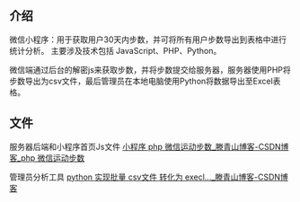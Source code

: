 ## 介绍
微信小程序：用于获取用户30天内步数，并可将所有用户步数导出到表格中进行统计分析。
主要涉及技术包括 JavaScript、PHP、Python。

微信端通过后台的解密js来获取步数，并将步数提交给服务器，服务器使用PHP将步数导出为csv文件，最后管理员在本地电脑使用Python将数据导出至Excel表格。

## 文件
服务器后端和小程序首页Js文件
<a href="https://tengqingshan.blog.csdn.net/article/details/112425639">小程序 php 微信运动步数_滕青山博客-CSDN博客_php 微信运动步数</a>

管理员分析工具
<a href="https://blog.csdn.net/qq_34626094/article/details/113125896">python 实现批量 csv文件 转化为 execl..._滕青山博客-CSDN博客</a>
